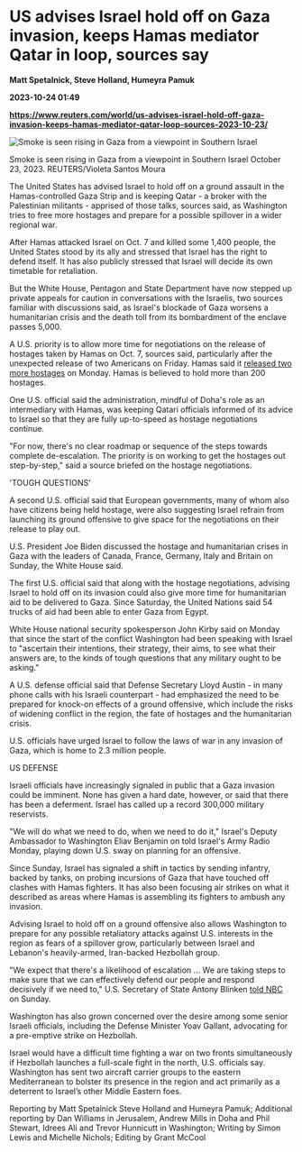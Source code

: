# US advises Israel hold off on Gaza invasion, keeps Hamas mediator Qatar in loop, sources say
**Matt Spetalnick, Steve Holland, Humeyra Pamuk**

**2023-10-24 01:49**

**https://www.reuters.com/world/us-advises-israel-hold-off-gaza-invasion-keeps-hamas-mediator-qatar-loop-sources-2023-10-23/**

![Smoke is seen rising in Gaza from a viewpoint in Southern Israel](https://www.reuters.com/resizer/9gSRZlfBxxAyMUFcScwAHyhBo2A=/1920x0/filters:quality(80)/cloudfront-us-east-2.images.arcpublishing.com/reuters/4B5AAZUV45PEVCCSABIHAUA2MI.jpg)

Smoke is seen rising in Gaza from a viewpoint in Southern Israel October 23, 2023. REUTERS/Violeta Santos Moura

The United States has advised Israel to hold off on a ground assault in the Hamas-controlled Gaza Strip and is keeping Qatar - a broker with the Palestinian militants - apprised of those talks, sources said, as Washington tries to free more hostages and prepare for a possible spillover in a wider regional war.

After Hamas attacked Israel on Oct. 7 and killed some 1,400 people, the United States stood by its ally and stressed that Israel has the right to defend itself. It has also publicly stressed that Israel will decide its own timetable for retaliation.

But the White House, Pentagon and State Department have now stepped up private appeals for caution in conversations with the Israelis, two sources familiar with discussions said, as Israel's blockade of Gaza worsens a humanitarian crisis and the death toll from its bombardment of the enclave passes 5,000.

A U.S. priority is to allow more time for negotiations on the release of hostages taken by Hamas on Oct. 7, sources said, particularly after the unexpected release of two Americans on Friday. Hamas said it [released two more hostages](https://www.reuters.com/world/middle-east/israel-strikes-gaza-lebanon-overnight-netanyahu-convenes-generals-2023-10-22/) on Monday. Hamas is believed to hold more than 200 hostages.

One U.S. official said the administration, mindful of Doha's role as an intermediary with Hamas, was keeping Qatari officials informed of its advice to Israel so that they are fully up-to-speed as hostage negotiations continue.

"For now, there's no clear roadmap or sequence of the steps towards complete de-escalation. The priority is on working to get the hostages out step-by-step," said a source briefed on the hostage negotiations.

'TOUGH QUESTIONS'

A second U.S. official said that European governments, many of whom also have citizens being held hostage, were also suggesting Israel refrain from launching its ground offensive to give space for the negotiations on their release to play out.

U.S. President Joe Biden discussed the hostage and humanitarian crises in Gaza with the leaders of Canada, France, Germany, Italy and Britain on Sunday, the White House said.

The first U.S. official said that along with the hostage negotiations, advising Israel to hold off on its invasion could also give more time for humanitarian aid to be delivered to Gaza. Since Saturday, the United Nations said 54 trucks of aid had been able to enter Gaza from Egypt.

White House national security spokesperson John Kirby said on Monday that since the start of the conflict Washington had been speaking with Israel to "ascertain their intentions, their strategy, their aims, to see what their answers are, to the kinds of tough questions that any military ought to be asking."

A U.S. defense official said that Defense Secretary Lloyd Austin - in many phone calls with his Israeli counterpart - had emphasized the need to be prepared for knock-on effects of a ground offensive, which include the risks of widening conflict in the region, the fate of hostages and the humanitarian crisis.

U.S. officials have urged Israel to follow the laws of war in any invasion of Gaza, which is home to 2.3 million people.

US DEFENSE

Israeli officials have increasingly signaled in public that a Gaza invasion could be imminent. None has given a hard date, however, or said that there has been a deferment. Israel has called up a record 300,000 military reservists.

"We will do what we need to do, when we need to do it," Israel's Deputy Ambassador to Washington Eliav Benjamin on told Israel's Army Radio Monday, playing down U.S. sway on planning for an offensive.

Since Sunday, Israel has signaled a shift in tactics by sending infantry, backed by tanks, on probing incursions of Gaza that have touched off clashes with Hamas fighters. It has also been focusing air strikes on what it described as areas where Hamas is assembling its fighters to ambush any invasion.

Advising Israel to hold off on a ground offensive also allows Washington to prepare for any possible retaliatory attacks against U.S. interests in the region as fears of a spillover grow, particularly between Israel and Lebanon's heavily-armed, Iran-backed Hezbollah group.

"We expect that there's a likelihood of escalation ... We are taking steps to make sure that we can effectively defend our people and respond decisively if we need to," U.S. Secretary of State Antony Blinken [told NBC](https://www.reuters.com/world/middle-east/us-sees-risk-middle-east-escalation-threat-us-troops-2023-10-22/) on Sunday.

Washington has also grown concerned over the desire among some senior Israeli officials, including the Defense Minister Yoav Gallant, advocating for a pre-emptive strike on Hezbollah.

Israel would have a difficult time fighting a war on two fronts simultaneously if Hezbollah launches a full-scale fight in the north, U.S. officials say. Washington has sent two aircraft carrier groups to the eastern Mediterranean to bolster its presence in the region and act primarily as a deterrent to Israel’s other Middle Eastern foes.

Reporting by Matt Spetalnick Steve Holland and Humeyra Pamuk; Additional reporting by Dan Williams in Jerusalem, Andrew Mills in Doha and Phil Stewart, Idrees Ali and Trevor Hunnicutt in Washington; Writing by Simon Lewis and Michelle Nichols; Editing by Grant McCool